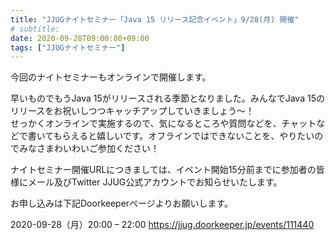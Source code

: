 ```yaml
---
title: "JJUGナイトセミナー「Java 15 リリース記念イベント」9/28(月) 開催"
# subtitle:
date: 2020-09-28T09:00:00+09:00
tags: ["JJUGナイトセミナー"]
---
```


今回のナイトセミナーもオンラインで開催します。

早いものでもうJava 15がリリースされる季節となりました。みんなでJava 15のリリースをお祝いしつつキャッチアップしていきましょう～！    
せっかくオンラインで実施するので、気になるところや質問などを、チャットなどで書いてもらえると嬉しいです。オフラインではできないことを、やりたいのでみなさまわいわいご参加ください！    
    
ナイトセミナー開催URLにつきましては、イベント開始15分前までに参加者の皆様にメール及びTwitter JJUG公式アカウントでお知らせいたします。

お申し込みは下記Doorkeeperページよりお願いします。

2020-09-28（月）20:00 – 22:00
https://jjug.doorkeeper.jp/events/111440


